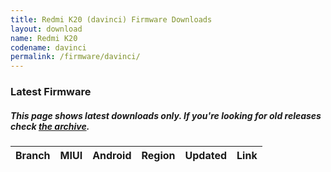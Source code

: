 ```yaml
---
title: Redmi K20 (davinci) Firmware Downloads
layout: download
name: Redmi K20
codename: davinci
permalink: /firmware/davinci/
---
```


### Latest Firmware
##### This page shows latest downloads only. If you're looking for old releases check [the archive](/archive/firmware/davinci/).

<div class="table-responsive-md" id="table-wrapper">
<table id="firmware" class="compact table table-striped table-hover table-sm">
    <thead class="thead-dark">
        <tr>
            <th>Branch</th>
            <th>MIUI</th>
            <th>Android</th>
            <th>Region</th>
            <th>Updated</th>
            <th>Link</th>
        </tr>
    </thead>
    <script>loadFirmwareDownloads('davinci', 'latest')</script>
</table>
</div>
